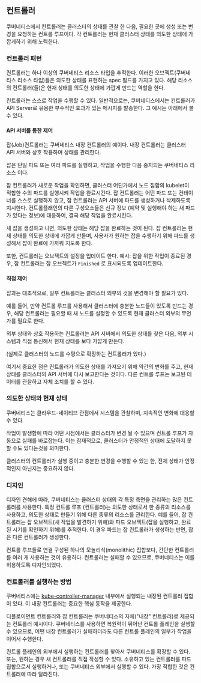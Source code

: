 ## 컨트롤러

쿠버네티스에서 컨트롤러는 클러스터의 상태를 관찰 한 다음, 필요한 곳에 생성 또는 변경을 요청하는 컨트롤 루프이다. 각 컨트롤러는 현재 클러스터 상태를 의도한 상태에 가깝게하기 위해 노력한다.

### 컨트롤러 패턴

컨트롤러는 하나 이상의 쿠버네티스 리소스 타입을 추적한다. 이러한 오브젝트(쿠버네티스 리소스 타입)들은 의도한 상태를 표현하는 spec 필드를 가지고 있다. 해당 리소스의 컨트롤러(들)은 현재 상태를 의도한 상태에 가깝게 만드는 역할을 한다.

컨트롤러는 스스로 작업을 수행할 수 있다. 일반적으로는, 쿠버네티스에서는 컨트롤러가 API Server로 유용한 부수적인 효과가 있는 메시지를 발송한다. 그 예시는 아래에서 볼 수 있다.

#### API 서버를 통한 제어

잡(Job)컨트롤러는 쿠버네티스 내장 컨트롤러의 예이다. 내장 컨트롤러는 클러스터 API 서버와 상호 작용하며 상태를 관리한다.

잡은 단일 파드 또는 여러 파드를 실행하고, 작업을 수행한 다음 중지되는 쿠버네티스 리소스 이다.

잡 컨트롤러가 새로운 작업을 확인하면, 클러스터 어딘가에서 노드 집합의 kubelet이 적합한 수의 파드를 실행시켜 작업을 완료시킨다. 잡 컨트롤러는 어떤 파드 또는 컨테이너를 스스로 실행하지 않고, 잡 컨트롤러는 API 서버에 파드를 생성하거나 삭제하도록 지시한다. 컨트롤플래인의 다른 구성요소들은 신규 정보 (예약 및 실행해야 하는 새 파드가 있다는 정보)에 대응하여, 결국 해당 작업을 완료시킨다.

새 잡을 생성하고 나면, 의도한 상태는 해당 잡을 완료하는 것이 된다. 잡 컨트롤러는 현재 상태를 의도한 상태에 가깝게 만들며, 사용자가 원하는 잡을 수행하기 위해 파드를 생성해서 잡이 완료에 가까워 지도록 한다.

또한, 컨트롤러는 오브젝트의 설정을 업데이트 한다. 예시: 잡을 위한 작업이 종료된 경우, 잡 컨트롤러는 잡 오브젝트가 `Finished` 로 표시되도록 업데이트한다.

#### 직접 제어

잡과는 대조적으로, 일부 컨트롤러는 클러스터 외부의 것을 변경해야 할 필요가 있다.

예를 들어, 만약 컨트롤 루프를 사용해서 클러스터에 충분한 노드들이 있도록 만드는 경우, 해당 컨트롤러는 필요할 때 새 노드를 설정할 수 있도록 현재 클러스터 외부의 무언가를 필요로 한다.

외부 상태와 상호 작용하는 컨트롤러는 API 서버에서 의도한 상태를 찾은 다음, 외부 시스템과 직접 통신해서 현재 상태를 보다 가깝게 만든다.

(실제로 클러스터의 노드를 수평으로 확장하는 컨트롤러가 있다.)

여기서 중요한 점은 컨트롤러가 의도한 상태를 가져오기 위해 약간의 변화를 주고, 현재 상태를 클러스터의 API 서버에 다시 보고한다는 것이다. 다른 컨트롤 루프는 보고된 데이터를 관찰하고 자체 조치를 할 수 있다.

### 의도한 상태와 현재 상태

쿠버네티스는 클라우드-네이티브 관점에서 시스템을 관찰하며, 지속적인 변화에 대응할 수 있다.

작업이 발생함에 따라 어떤 시점에서든 클러스터가 변경 될 수 있으며 컨트롤 루프가 자동으로 실패를 바로잡는다. 이는 잠재적으로, 클러스터가 안정적인 상태에 도달하지 못할 수도 있다는것을 의미한다.

클러스터의 컨트롤러가 실행 중이고 충분한 변경을 수행할 수 있는 한, 전체 상태가 안정적인지 아닌지는 중요하지 않다.

### 디자인

디자인 견해에 따라, 쿠버네티스는 클러스터 상태의 각 특정 측면을 관리하는 많은 컨트롤러를 사용한다. 특정 컨트롤 루프 (컨트롤러)는 의도한 상태로서 한 종류의 리소스를 사용하고, 의도한 상태로 만들기 위해 다른 종류의 리소스를 관리한다. 예를 들어, 잡 컨트롤러는 잡 오브젝트(새 작업을 발견하기 위해)와 파드 오브젝트(잡을 실행하고, 완료된 시기를 확인하기 위해)를 추적한다. 이 경우 파드는 잡 컨트롤러가 생성하는 반면, 잡은 다른 컨트롤러가 생성한다.

컨트롤 루프들로 연결 구성된 하나의 모놀리식(monolithic) 집합보다, 간단한 컨트롤러를 여러 개 사용하는 것이 유용하다. 컨트롤러는 실패할 수 있으므로, 쿠버네티스는 이를 허용하도록 디자인되었다.

### 컨트롤러를 실행하는 방법

쿠버네티스에는 [kube-controller-manager](https://kubernetes.io/docs/reference/command-line-tools-reference/kube-controller-manager/) 내부에서 실행되는 내장된 컨트롤러 집합이 있다. 이 내장 컨트롤러는 중요한 핵심 동작을 제공한다.

디플로이먼트 컨트롤러와 잡 컨트롤러는 쿠버네티스의 자체("내장" 컨트롤러)로 제공되는 컨트롤러 예시이다. 쿠버네티스를 사용하면 복원력이 뛰어난 컨트롤 플레인을 실행할 수 있으므로, 어떤 내장 컨트롤러가 실패하더라도 다른 컨트롤 플레인의 일부가 작업을 이어서 수행한다.

컨트롤 플레인의 외부에서 실행하는 컨트롤러를 찾아서 쿠버네티스를 확장할 수 있다. 또는, 원하는 경우 새 컨트롤러를 직접 작성할 수 있다. 소유하고 있는 컨트롤러를 파드 집합으로서 실행하거나, 또는 쿠버네티스 외부에서 실행할 수 있다. 가장 적합한 것은 컨트롤러에 따라 달라진다.